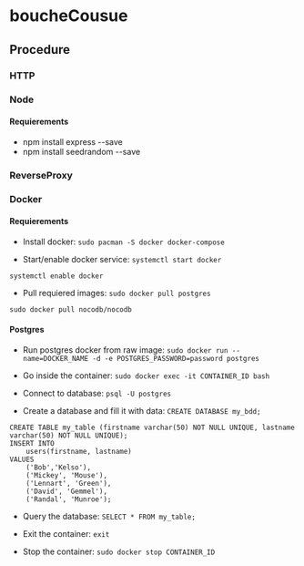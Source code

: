 # boucheCousue
## Procedure
### HTTP

### Node
#### Requierements
- npm install express --save
- npm install seedrandom --save

### ReverseProxy

### Docker
#### Requierements
- Install docker:
`sudo pacman -S docker docker-compose`

- Start/enable docker service:
`systemctl start docker`

`systemctl enable docker`

- Pull requiered images:
`sudo docker pull postgres`

`sudo docker pull nocodb/nocodb`

#### Postgres
- Run postgres docker from raw image:
`sudo docker run --name=DOCKER_NAME -d -e POSTGRES_PASSWORD=password postgres`

- Go inside the container:
`sudo docker exec -it CONTAINER_ID bash`

- Connect to database:
`psql -U postgres`

- Create a database and fill it with data:
`CREATE DATABASE my_bdd;`

```
CREATE TABLE my_table (firstname varchar(50) NOT NULL UNIQUE, lastname varchar(50) NOT NULL UNIQUE);
INSERT INTO
    users(firstname, lastname)
VALUES
    ('Bob','Kelso'),
    ('Mickey', 'Mouse'),
    ('Lennart', 'Green'),
    ('David', 'Gemmel'),
    ('Randal', 'Munroe');
```

- Query the database:
`SELECT * FROM my_table;`

- Exit the container:
`exit`

- Stop the container:
`sudo docker stop CONTAINER_ID`
